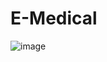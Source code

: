 # E-Medical
![image](https://user-images.githubusercontent.com/86146227/225292106-30050d0e-6a9c-416b-8f13-790c85e38d1e.png)
